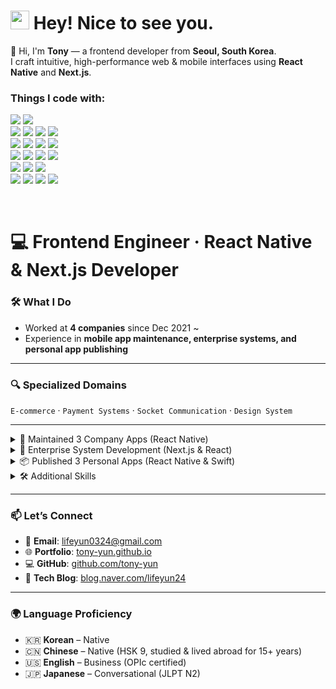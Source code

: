 <h1><img src="https://emojis.slackmojis.com/emojis/images/1531849430/4246/blob-sunglasses.gif?1531849430" width="30"/> Hey! Nice to see you.</h1>

<p>👋 Hi, I'm <b>Tony</b> — a frontend developer from <b>Seoul, South Korea</b>.<br/>
I craft intuitive, high-performance web & mobile interfaces using <b>React Native</b> and <b>Next.js</b>.</p>

<h3>Things I code with:</h3>
<p>
  <img src="https://img.shields.io/badge/TypeScript-1572B6?style=for-the-badge&logo=TypeScript&logoColor=white"/>
  <img src="https://img.shields.io/badge/Node.js-339933?style=for-the-badge&logo=nodedotjs&logoColor=white"/><br/>
  
  <img src="https://img.shields.io/badge/React_Native-0984e3?style=for-the-badge&logo=react&logoColor=61DAFB"/>
  <img src="https://img.shields.io/badge/NextJS-20232A?style=for-the-badge&logo=Vercel&logoColor=white"/>
  <img src="https://img.shields.io/badge/Express.js-000000?style=for-the-badge&logo=express&logoColor=white"/>
  <img src="https://img.shields.io/badge/Socket.IO-20232A?style=for-the-badge&logo=Socket&logoColor=white"/><br/>
  
  <img src="https://img.shields.io/badge/Recoil-1572B6?style=for-the-badge&logo=recoil&logoColor=white"/>
  <img src="https://img.shields.io/badge/Redux-593D88?style=for-the-badge&logo=redux&logoColor=white"/>
  <img src="https://img.shields.io/badge/Zustand-453F39?style=for-the-badge&logo=zustand&logoColor=white"/>
  <img src="https://img.shields.io/badge/TanStackQuery-CB3837?style=for-the-badge&logo=reactQuery&logoColor=white"/><br/>
  
  <img src="https://img.shields.io/badge/swift-CB3837?style=for-the-badge&logo=swift&logoColor=white"/>
  <img src="https://img.shields.io/badge/xcode-0984e3?style=for-the-badge&logo=xcode&logoColor=white"/>
  <img src="https://img.shields.io/badge/UIKit-E34F26?style=for-the-badge&logo=swift&logoColor=white"/>
  <img src="https://img.shields.io/badge/SwiftUI-E34F26?style=for-the-badge&logo=swift&logoColor=white"/><br/>
  
  <img src="https://img.shields.io/badge/npm-CB3837?style=for-the-badge&logo=npm&logoColor=white"/>
  <img src="https://img.shields.io/badge/yarn-0984e3?style=for-the-badge&logo=yarn&logoColor=white"/>
  <img src="https://img.shields.io/badge/bun-272A36?style=for-the-badge&logo=bun&logoColor=F9F1E1"/><br/>
  
  <img src="https://img.shields.io/badge/Python-3774A4?style=for-the-badge&logo=python&logoColor=white"/>
    <img src="https://img.shields.io/badge/Pandas-3774A4?style=for-the-badge&logo=pandas&logoColor=white"/>
  <img src="https://img.shields.io/badge/Pytorch-E6492A?style=for-the-badge&logo=pytorch&logoColor=white"/>
  <img src="https://img.shields.io/badge/GIT-E44C30?style=for-the-badge&logo=git&logoColor=white"/>
</p>

<br />

# 💻 Frontend Engineer · React Native & Next.js Developer

### 🛠 What I Do
- Worked at **4 companies** since Dec 2021 ~
- Experience in **mobile app maintenance, enterprise systems, and personal app publishing**

---

### 🔍 Specialized Domains
`E-commerce` · `Payment Systems` · `Socket Communication` · `Design System`

---

<details>
<summary>📱 Maintained 3 Company Apps (React Native)</summary>

**Tech Stack:** React Native, MMKV, TanStack Query, Recoil, Zustand, TypeScript

- **🛒 E-commerce App** – Coupon trading & online shopping platform  
- **💬 Crypto Chat App** – Real-time community for cryptocurrency  
- **📚 Education App** – Video streaming, text editor, in-app purchases

</details>

<details>
<summary>🏢 Enterprise System Development (Next.js & React)</summary>

**Tech Stack:** Next.js, Express, Socket, Sequelize, Recoil, TypeScript

- 🧩 **Internal CMS** – Role-based access control & data visualization  
- 💳 **Payment Integration** – Multiple payment methods & security improvements  
- 🎨 **Design System** – Reusable components for UI/UX consistency  
- 📢 **Promotional Integrations** – External campaign integration  
- 💬 **Channel Talk Integration** – Custom features for customer support

</details>

<details>
<summary>📦 Published 3 Personal Apps (React Native & Swift)</summary>

- 🎬 **World Movie App (React Native)**  
  Movie search, sort, favorites, and email login  

- 💡 **LED Board App (UIKit)**  
  Scrolls user text with custom color, speed, and font  

- 🧺 **Grocery List App (SwiftUI)**  
  To-do list app for groceries, with MVVM architecture and onboarding

</details>

<details>
<summary>🛠 Additional Skills</summary>

- **Data Engineering** with Python & Pandas  
- **Backend Development**: RESTful API, Express, MySQL, Oracle

</details>

---

### 📫 Let’s Connect

- 📧 **Email**: [lifeyun0324@gmail.com](mailto:lifeyun0324@gmail.com)  
- 🌐 **Portfolio**: [tony-yun.github.io](https://tony-yun.github.io/)  
- 💻 **GitHub**: [github.com/tony-yun](https://github.com/tony-yun)  
- 📝 **Tech Blog**: [blog.naver.com/lifeyun24](https://blog.naver.com/lifeyun24)

---

### 🌍 Language Proficiency

- 🇰🇷 **Korean** – Native  
- 🇨🇳 **Chinese** – Native (HSK 9, studied & lived abroad for 15+ years)  
- 🇺🇸 **English** – Business (OPIc certified)  
- 🇯🇵 **Japanese** – Conversational (JLPT N2)


